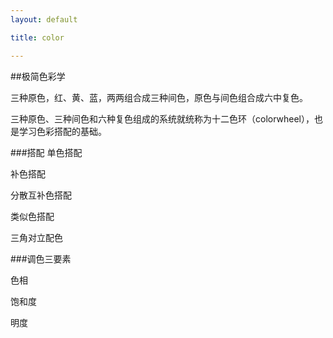 ```yaml
---
layout: default

title: color

---
```


##极简色彩学

三种原色，红、黄、蓝，两两组合成三种间色，原色与间色组合成六中复色。

三种原色、三种间色和六种复色组成的系统就统称为十二色环（colorwheel），也是学习色彩搭配的基础。

###搭配
单色搭配

补色搭配

分散互补色搭配

类似色搭配

三角对立配色

###调色三要素

色相

饱和度

明度

